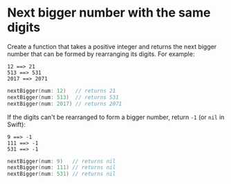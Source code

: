 # Next bigger number with the same digits
Create a function that takes a positive integer and returns the next bigger number that can be formed by rearranging its digits. For example:

```
12 ==> 21
513 ==> 531
2017 ==> 2071
```
```swift
nextBigger(num: 12)   // returns 21
nextBigger(num: 513)  // returns 531
nextBigger(num: 2017) // returns 2071
```

If the digits can't be rearranged to form a bigger number, return `-1` (or `nil` in Swift):

```
9 ==> -1
111 ==> -1
531 ==> -1
```
```swift
nextBigger(num: 9)   // returns nil
nextBigger(num: 111) // returns nil
nextBigger(num: 531) // returns nil
```